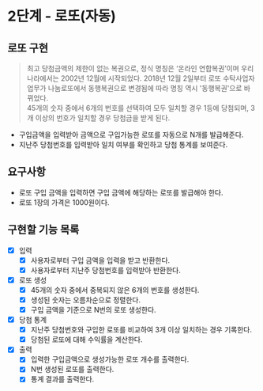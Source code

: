 # 2단계 - 로또(자동)

## 로또 구현
> 최고 당첨금액의 제한이 없는 복권으로, 정식 명칭은 ‘온라인 연합복권’이며 우리나라에서는 2002년 12월에 시작되었다. 
> 2018년 12월 2일부터 로또 수탁사업자 업무가 나눔로또에서 동행복권으로 변경됨에 따라 명칭 역시 '동행복권'으로 바뀌었다.
> <br/>
> 45개의 숫자 중에서 6개의 번호를 선택하여 모두 일치할 경우 1등에 당첨되며, 3개 이상의 번호가 일치할 경우 당첨금을 받게 된다.

- 구입금액을 입력받아 금액으로 구입가능한 로또를 자동으로 N개를 발급해준다.</br>
- 지난주 당첨번호를 입력받아 일치 여부를 확인하고 당첨 통계를 보여준다.

## 요구사항
- 로또 구입 금액을 입력하면 구입 금액에 해당하는 로또를 발급해야 한다.
- 로또 1장의 가격은 1000원이다.

## 구현할 기능 목록
- [x] 입력
    - [x] 사용자로부터 구입 금액을 입력을 받고 반환한다.
    - [x] 사용자로부터 지난주 당첨번호를 입력받아 반환한다.
- [x] 로또 생성
    - [x] 45개의 숫자 중에서 중복되지 않은 6개의 번호를 생성한다.
    - [x] 생성된 숫자는 오름차순으로 정렬한다.
    - [x] 구입 금액을 기준으로 N번의 로또 생성한다.
- [x] 당첨 통계
  - [x] 지난주 당첨번호와 구입한 로또를 비교하여 3개 이상 일치하는 경우 기록한다.
  - [x] 당첨된 로또에 대해 수익률을 계산한다.
- [x] 출력
  - [x] 입력한 구입금액으로 생성가능한 로또 개수를 출력한다. 
  - [x] N번 생성된 로또를 출력한다.
  - [x] 통계 결과를 출력한다.